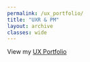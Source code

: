 ```yaml
---
permalink: /ux_portfolio/
title: "UXR & PM"
layout: archive
classes: wide
---
```


View my [UX Portfolio](https://uxfol.io/1550689a)
